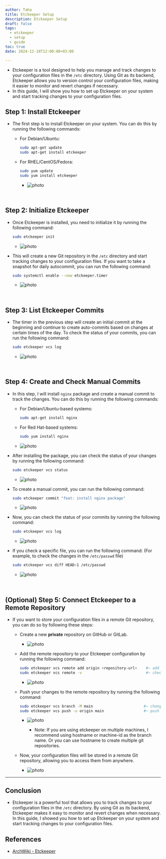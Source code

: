 ```yaml
---
author: Taha
title: Etckeeper Setup
description: Etckeeper Setup
draft: false
tags:
  - etckeeper
  - setup
  - guide
toc: true
date: 2024-12-18T12:00:00+03:00

---
```


<!--more-->

- Etckeeper is a tool designed to help you manage and track changes to your configuration
files in the `/etc` directory. Using Git as its backend, Etckeeper allows you to
version control your configuration files, making it easier to monitor and revert
changes if necessary.
- In this guide, I will show you how to set up Etckeeper on your system and start
tracking changes to your configuration files.

## Step 1: Install Etckeeper

- The first step is to install Etckeeper on your system. You can do this by running
the following commands:

  - For Debian/Ubuntu:

    ```bash
    sudo apt-get update
    sudo apt-get install etckeeper
    ```

  - For RHEL/CentOS/Fedora:

    ```bash
    sudo yum update
    sudo yum install etckeeper
    ```

    - ![photo](/assets/Pasted%20image%2020241218141919.png)

<br>

## Step 2: Initialize Etckeeper

- Once Etckeeper is installed, you need to initialize it by running the following
command:

  ```bash
  sudo etckeeper init
  ```

  - ![photo](/assets/Pasted%20image%2020241218142012.png)

- This will create a new Git repository in the `/etc` directory and start tracking
changes to your configuration files. If you want to take a snapshot for daily autocommit,
you can run the following command:

  ```bash
  sudo systemctl enable --now etckeeper.timer
  ```

  - ![photo](/assets/Pasted%20image%2020241218142449.png)

<br>

## Step 3: List Etckeeper Commits

- The timer in the previous step will create an initial commit at the beginning
and continue to create auto-commits based on changes at certain times of the day.
To check the status of your commits, you can run the following command:

  ```bash
  sudo etckeeper vcs log
  ```

  - ![photo](/assets/Pasted%20image%2020241218144323.png)

<br>

## Step 4: Create and Check Manual Commits

- In this step, I will install `nginx` package and create a manual commit to track
the changes. You can do this by running the following commands:

  - For Debian/Ubuntu-based systems:

    ```bash
    sudo apt-get install nginx
    ```

  - For Red Hat-based systems:

    ```bash
    sudo yum install nginx
    ```

  - ![photo](/assets/Pasted%20image%2020241218144726.png)

- After installing the package, you can check the status of your changes by running
the following command:

  ```bash
  sudo etckeeper vcs status
  ```

  - ![photo](/assets/Pasted%20image%2020241218144951.png)

- To create a manual commit, you can run the following command:

  ```bash
  sudo etckeeper commit "feat: install nginx package"
  ```

  - ![photo](/assets/Pasted%20image%2020241218145140.png)

- Now, you can check the status of your commits by running the following command:

  ```bash
  sudo etckeeper vcs log
  ```

  - ![photo](/assets/Pasted%20image%2020241218145302.png)

- If you check a specific file, you can run the following command:
(For example, to check the changes in the `/etc/passwd` file)

  ```bash
  sudo etckeeper vcs diff HEAD~1 /etc/passwd
  ```

  - ![photo](/assets/Pasted%20image%2020241218145438.png)

<br>

## (Optional) Step 5: Connect Etckeeper to a Remote Repository

- If you want to store your configuration files in a remote Git repository, you can
do so by following these steps:

  - Create a new **private** repository on GitHub or GitLab.

    - ![photo](/assets/Pasted%20image%2020241218151923.png)

  - Add the remote repository to your Etckeeper configuration by running the following
  command:

    ```bash
    sudo etckeeper vcs remote add origin <repository-url>    #~ add your repository url
    sudo etckeeper vcs remote -v                             #~ check the remote repository
    ```

    - ![photo](/assets/Pasted%20image%2020241218152109.png)

  - Push your changes to the remote repository by running the following command:

    ```bash
    sudo etckeeper vcs branch -M main                       #~ change the branch name to main
    sudo etckeeper vcs push -u origin main                  #~ push the changes to the remote repository
    ```

    - ![photo](/assets/Pasted%20image%2020241218152259.png)

      - Note: If you are using etckeeper on multiple machines, I recommend using
      hostname or machine-id as the branch name. Or you can use hostname to create
      multiple git repositories.

  - Now, your configuration files will be stored in a remote Git repository, allowing
you to access them from anywhere.

    - ![photo](/assets/Pasted%20image%2020241218152752.png)

---

## Conclusion

- Etckeeper is a powerful tool that allows you to track changes to your configuration
files in the `/etc` directory. By using Git as its backend, Etckeeper makes it easy
to monitor and revert changes when necessary. In this guide, I showed you how to
set up Etckeeper on your system and start tracking changes to your configuration
files.

## References

- [ArchWiki - Etckeeper](https://wiki.archlinux.org/title/Etckeeper)

